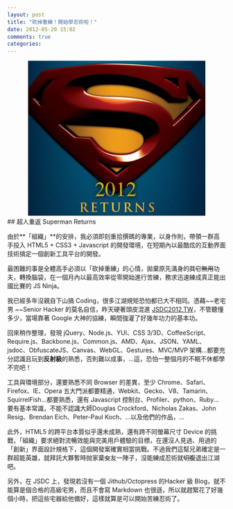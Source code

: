 ```yaml
---
layout: post
title: "砍掉重練！開始學忍術啦！"
date: 2012-05-20 15:02
comments: true
categories:   
---
```


<center>
<img src="images/supermanreturns.png"></img>
</center>
## 超人重返 Superman Returns


由於**「組織」**的安排，我必須即刻重拾撰碼的專業，以身作則，帶領一群高手投入 HTML5 + CSS3 + Javascript 的開發環境，在短期內以最酷炫的互動界面技術搞定一個創新工具平台的開發。

最困難的事是全體高手必須以「砍掉重練」的心情，拋棄原先滿身的~~其它無用~~功夫，轉換腦袋，在一個月內以最高效率從零開始進行苦練，務求迅速練成真正能出國比賽的 JS Ninja。

我已經多年沒親自下山搞 Coding，很多江湖規矩恐怕都已大不相同。憑藉~~老宅男 ~~Senior Hacker 的莫名自信，昨天硬著頭皮混進 [JSDC2012.TW](http://jsdc.tw/2012/Sessions)，不管聽懂多少，當場靠著 Google 大神的協練，瞬間強灌了好幾年功力的基本功。

回來稍作整理，發現 jQuery、Node.js、YUI、CSS 3/3D、CoffeeScript、Require.js、Backbone.js、Common.js、AMD、Ajax、JSON、YAML、jsdoc、ObfuscateJS、Canvas、WebGL、Gestures、MVC/MVP 架構...都要充分認識且玩到**反射級**的熟悉，否則難以成事，...這，恐怕一整個月的不眠不休都學不完吧！

工具與環境部分，還要熟悉不同 Browser 的差異，至少 Chrome、Safari、Firefox、IE、Opera 五大門派都要精通，Webkit、Gecko、V8、Tamarin、SquirrelFish...都要熟悉，還有 Javascript 控制台、Profiler、python、Ruby... 要有基本常識，不能不認識大師Douglas Crockford、Nicholas Zakas、John Resig、Brendan Eich、Peter-Paul Koch、...以及他們的作品，...

此外，HTML5 的跨平台本質似乎還未成熟，還有跨不同螢幕尺寸 Device 的挑戰，「組織」要求絕對流暢效能與完美用戶體驗的目標，在還沒人見過、用過的「創新」界面設計規格下，這個開發案確實相當挑戰。不過我們這幫兄弟確定是一群超能英雄，就拜託大夥暫時抛家棄~~女~~友一陣子，沒能練成忍術就~~切腹~~退出江湖吧。

另外，在 JSDC 上，發現若沒有一個 Jithub/Octopress 的Hacker 級 Blog，就不能算是個合格的高級宅男，而且不會寫 Markdown 也很遜，所以就趕緊花了好幾個小時，把這些宅器給他備好，這樣就算是可以開始苦練忍術了。

